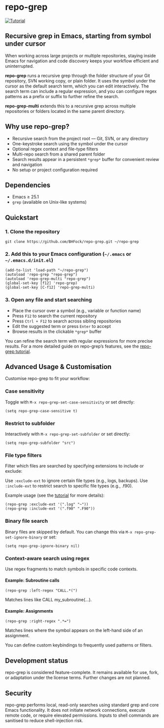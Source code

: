 # repo-grep

[![Tutorial](https://img.shields.io/badge/Tutorial-View-blue)](https://github.com/BHFock/repo-grep/blob/main/docs/repo-grep-tutorial.md)

## Recursive grep in Emacs, starting from symbol under cursor

When working across large projects or multiple repositories, staying inside Emacs for navigation and code discovery keeps your workflow efficient and uninterrupted.

**repo-grep** runs a recursive grep through the folder structure of your Git repository, SVN working copy, or plain folder. It uses the symbol under the cursor as the default search term, which you can edit interactively. The search term can include a regular expression, and you can configure regex patterns as a prefix or suffix to further refine the search.

**repo-grep-multi** extends this to a recursive grep across multiple repositories or folders located in the same parent directory.

## Why use repo-grep?

- Recursive search from the project root — Git, SVN, or any directory
- One-keystroke search using the symbol under the cursor
- Optional regex context and file-type filters
- Multi-repo search from a shared parent folder
- Search results appear in a persistent `*grep*` buffer for convenient review and navigation
- No setup or project configuration required

## Dependencies

- Emacs ≥ 25.1  
- `grep` (available on Unix-like systems)

## Quickstart

### 1. Clone the repository

```
git clone https://github.com/BHFock/repo-grep.git ~/repo-grep
```

### 2. Add this to your Emacs configuration (`~/.emacs` or `~/.emacs.d/init.el`)

```
(add-to-list 'load-path "~/repo-grep")
(autoload 'repo-grep "repo-grep")
(autoload 'repo-grep-multi "repo-grep")
(global-set-key [f12] 'repo-grep)
(global-set-key [C-f12] 'repo-grep-multi)
```

### 3. Open any file and start searching

- Place the cursor over a symbol (e.g., variable or function name)
- Press `F12` to search the current repository
- Press `Ctrl + F12` to search across sibling repositories
- Edit the suggested term or press `Enter` to accept
- Browse results in the clickable `*grep*` buffer

You can refine the search term with regular expressions for more precise results. For a more detailed guide on repo-grep’s features, see the [repo-grep tutorial](docs/repo-grep-tutorial.md).

## Advanced Usage & Customisation

Customise repo-grep to fit your workflow:

### Case sensitivity
  
Toggle with `M-x repo-grep-set-case-sensitivity` or set directly: 
```
(setq repo-grep-case-sensitive t)
```

### Restrict to subfolder
  
Interactively with `M-x repo-grep-set-subfolder` or set directly: 

```
(setq repo-grep-subfolder "src")
```

### File type filters

Filter which files are searched by specifying extensions to include or exclude:

Use `:exclude-ext` to ignore certain file types (e.g., logs, backups).
Use `:include-ext` to restrict search to specific file types (e.g., .f90).

Example usage (see the [tutorial](docs/repo-grep-tutorial.md) for more details):

```
(repo-grep :exclude-ext '(".log" "~"))
(repo-grep :include-ext '(".f90" ".F90"))
```

### Binary file search

Binary files are skipped by default. You can change this via `M-x repo-grep-set-ignore-binary` or set:

```
(setq repo-grep-ignore-binary nil)
```

### Context-aware search using regex

Use regex fragments to match symbols in specific code contexts.

#### Example: Subroutine calls

```
(repo-grep :left-regex "CALL.*(")
```

Matches lines like CALL my_subroutine(...).

#### Example: Assignments

```
(repo-grep :right-regex ".*=")
```

Matches lines where the symbol appears on the left-hand side of an assignment.

You can define custom keybindings to frequently used patterns or filters.

## Development status

repo-grep is considered feature-complete. It remains available for use, fork, or adaptation under the license terms. Further changes are not planned.

## Security

repo-grep performs local, read-only searches using standard grep and core Emacs functionality. It does not initiate network connections, execute remote code, or require elevated permissions. Inputs to shell commands are sanitised to reduce shell-injection risk.
